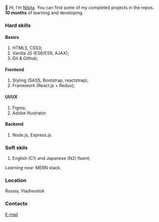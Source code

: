 👋 Hi, I’m [Nikita](https://github.com/thatkit). You can find some of my completed projects in the repos. **10 months** of learning and developing.

### Hard skills

#### Basics
1. HTML5, CSS3;
2. Vanilla JS (ES6/ES8, AJAX);
3. Git & Github;

#### Frontend
1. Styling (SASS, Bootstrap, reactstrap);
2. Framework (React.js + Redux);

#### UI/UX
1. Figma;
2. Adobe Illustrator.

#### Backend
1. Node.js, Express.js.

### Soft skils
1. English (C1) and Japanese (N2) fluent;

*Learning now:* MERN stack.

### Location
Russia, Vladivostok

### Contacts
[E-mail](mailto:emper137137@gmail.com?subject=[GitHub]%20Hello%20Nikita)
